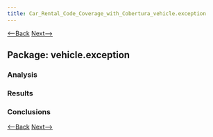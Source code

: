 ```yaml
---
title: Car_Rental_Code_Coverage_with_Cobertura_vehicle.exception
---
```

[<--Back](Car_Rental_Code_Coverage_with_Cobertura_vehicle.type)  [Next-->](Car_Rental_Code_Coverage_with_Cobertura_vehicle.configuration)

## Package: vehicle.exception

### Analysis

### Results

### Conclusions


[<--Back](Car_Rental_Code_Coverage_with_Cobertura_vehicle.type)  [Next-->](Car_Rental_Code_Coverage_with_Cobertura_vehicle.configuration)
